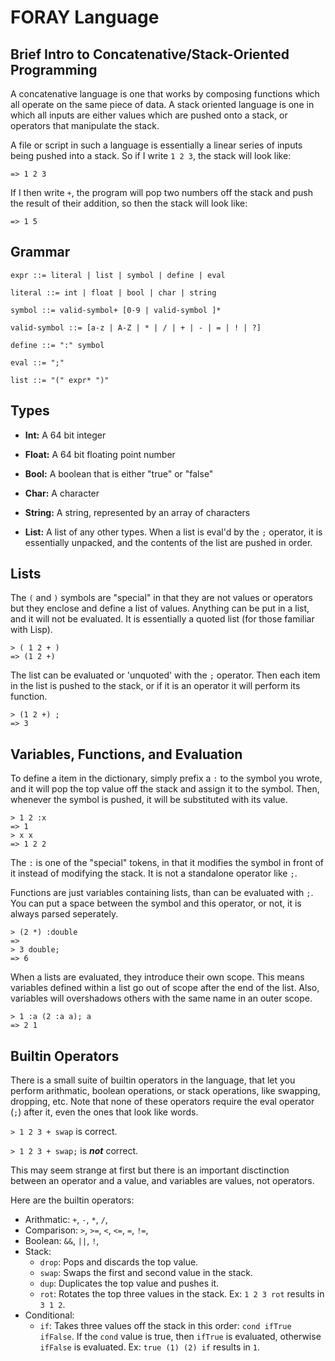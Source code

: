 # FORAY Language

## Brief Intro to Concatenative/Stack-Oriented Programming

A concatenative language is one that works by composing functions which all operate on the same piece of data.
A stack oriented language is one in which all inputs are either values which are pushed onto a stack, or operators that manipulate the stack.

A file or script in such a language is essentially a linear series of inputs being pushed into a stack. So if I write `1 2 3`, the stack will look like:

```
=> 1 2 3
```

If I then write `+`, the program will pop two numbers off the stack and push the result of their addition, so then the stack will look like:

```
=> 1 5
```

## Grammar

```
expr ::= literal | list | symbol | define | eval

literal ::= int | float | bool | char | string

symbol ::= valid-symbol+ [0-9 | valid-symbol ]*

valid-symbol ::= [a-z | A-Z | * | / | + | - | = | ! | ?]

define ::= ":" symbol

eval ::= ";"

list ::= "(" expr* ")"
```

## Types

- **Int:** A 64 bit integer

- **Float:** A 64 bit floating point number

- **Bool:** A boolean that is either "true" or "false"

- **Char:** A character

- **String:** A string, represented by an array of characters

- **List:** A list of any other types. When a list is eval'd by the `;` operator, it is essentially unpacked, and the contents of the list are pushed in order.

## Lists

The `(` and `)` symbols are "special" in that they are not values or operators but they enclose and define a list of values.
Anything can be put in a list, and it will not be evaluated. It is essentially a quoted list (for those familiar with Lisp).

```
> ( 1 2 + )
=> (1 2 +)
```

The list can be evaluated or 'unquoted' with the `;` operator.
Then each item in the list is pushed to the stack, or if it is an operator it will perform its function.

```
> (1 2 +) ;
=> 3
```

## Variables, Functions, and Evaluation

To define a item in the dictionary, simply prefix a `:` to the symbol you wrote, and it will pop the top value off the stack and assign it to the symbol.
Then, whenever the symbol is pushed, it will be substituted with its value.

```
> 1 2 :x
=> 1
> x x
=> 1 2 2
```

The `:` is one of the "special" tokens, in that it modifies the symbol in front of it instead of modifying the stack. It is not a standalone operator like `;`.

Functions are just variables containing lists, than can be evaluated with `;`. You can put a space between the symbol and this operator, or not, it is always parsed seperately.

```
> (2 *) :double
=>
> 3 double;
=> 6
```

When a lists are evaluated, they introduce their own scope.
This means variables defined within a list go out of scope after the end of the list.
Also, variables will overshadows others with the same name in an outer scope.

```
> 1 :a (2 :a a); a
=> 2 1
```

## Builtin Operators

There is a small suite of builtin operators in the language, that let you perform arithmatic, boolean operations, or stack operations, like swapping, dropping, etc.
Note that none of these operators require the eval operator (`;`) after it, even the ones that look like words.

`> 1 2 3 + swap` is correct.

`> 1 2 3 + swap;` is ***not*** correct.

This may seem strange at first but there is an important disctinction between an operator and a value, and variables are values, not operators.

Here are the builtin operators:

- Arithmatic: `+`, `-`, `*`, `/`,
- Comparison: `>`, `>=`, `<`, `<=`, `=`, `!=`,
- Boolean: `&&`, `||`, `!`,
- Stack:
  * `drop`: Pops and discards the top value.
  * `swap`: Swaps the first and second value in the stack.
  * `dup`: Duplicates the top value and pushes it.
  * `rot`: Rotates the top three values in the stack. Ex: `1 2 3 rot` results in `3 1 2`.
- Conditional:
  * `if`: Takes three values off the stack in this order: `cond ifTrue ifFalse`. If the `cond` value is true, then `ifTrue` is evaluated, otherwise `ifFalse` is evaluated.
    Ex: `true (1) (2) if` results in `1`. 
